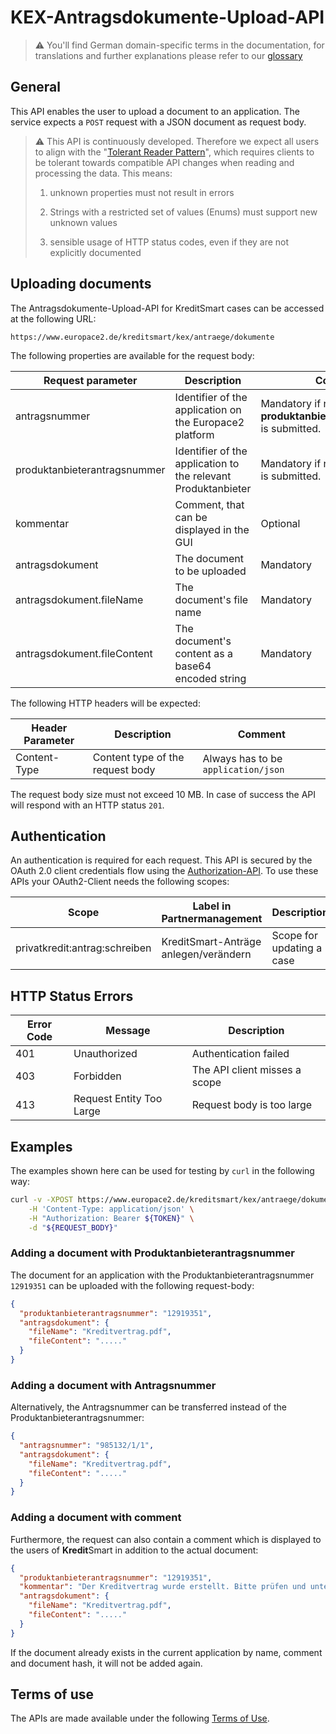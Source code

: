 # KEX-Antragsdokumente-Upload-API

> ⚠️ You'll find German domain-specific terms in the documentation, for translations and further explanations please refer to our [glossary](https://docs.api.europace.de/common/glossary/)

## General

This API enables the user to upload a document to an application. The service expects a `POST` request with a JSON document as request body.

> ⚠️ This API is continuously developed. Therefore we expect
> all users to align with the "[Tolerant Reader Pattern](https://martinfowler.com/bliki/TolerantReader.html)", which requires clients to be
> tolerant towards compatible API changes when reading and processing the data. This means:
>
> 1. unknown properties must not result in errors
>
> 2. Strings with a restricted set of values (Enums) must support new unknown values
>
> 3. sensible usage of HTTP status codes, even if they are not explicitly documented
>

<!-- https://opensource.zalando.com/restful-api-guidelines/#108 -->

## Uploading documents

The Antragsdokumente-Upload-API for KreditSmart cases can be accessed at the following URL:

```
https://www.europace2.de/kreditsmart/kex/antraege/dokumente
```

The following properties are available for the request body:

 Request parameter            | Description                                                   | Comment                                                        
------------------------------|---------------------------------------------------------------|----------------------------------------------------------------
 antragsnummer                | Identifier of the application on the Europace2 platform       | Mandatory if no **produktanbieterantragsnummer** is submitted. 
 produktanbieterantragsnummer | Identifier of the application to the relevant Produktanbieter | Mandatory if no **antragsnummer** is submitted.                
 kommentar                    | Comment, that can be displayed in the GUI                     | Optional                                                       
 antragsdokument              | The document to be uploaded                                   | Mandatory                                                      
 antragsdokument.fileName     | The document's file name                                      | Mandatory                                                      
 antragsdokument.fileContent  | The document's content as a base64 encoded string             | Mandatory                                                      

The following HTTP headers will be expected:

 Header Parameter | Description                      | Comment                             |
------------------|----------------------------------|-------------------------------------|
 Content-Type     | Content type of the request body | Always has to be `application/json` |

The request body size must not exceed 10 MB.
In case of success the API will respond with an HTTP status `201`.

## Authentication

An authentication is required for each request. This API is secured by the OAuth 2.0 client credentials flow using
the [Authorization-API](https://docs.api.europace.de/privatkredit/authentifizierung/). To use these APIs your OAuth2-Client needs the following scopes:

| Scope                         | Label in Partnermanagement            | Description               |
|-------------------------------|---------------------------------------|---------------------------|
| privatkredit:antrag:schreiben | KreditSmart-Anträge anlegen/verändern | Scope for updating a case |

## HTTP Status Errors

| Error Code | Message                  | Description                   |
|------------|--------------------------|-------------------------------|
| 401        | Unauthorized             | Authentication failed         |
| 403        | Forbidden                | The API client misses a scope |
| 413        | Request Entity Too Large | Request body is too large     |

## Examples

The examples shown here can be used for testing by `curl` in the following way:

```sh
curl -v -XPOST https://www.europace2.de/kreditsmart/kex/antraege/dokumente \
	-H 'Content-Type: application/json' \
	-H "Authorization: Bearer ${TOKEN}" \
	-d "${REQUEST_BODY}"
```

### Adding a document with Produktanbieterantragsnummer

The document for an application with the Produktanbieterantragsnummer `12919351` can be uploaded with the following request-body:

```json
{
  "produktanbieterantragsnummer": "12919351",
  "antragsdokument": {
    "fileName": "Kreditvertrag.pdf",
    "fileContent": "....."
  }
}
```

### Adding a document with Antragsnummer

Alternatively, the Antragsnummer can be transferred instead of the Produktanbieterantragsnummer:

```json
{
  "antragsnummer": "985132/1/1",
  "antragsdokument": {
    "fileName": "Kreditvertrag.pdf",
    "fileContent": "....."
  }
}
```

### Adding a document with comment

Furthermore, the request can also contain a comment which is displayed to the users of **Kredit**Smart in addition to the actual document:

```json
{
  "produktanbieterantragsnummer": "12919351",
  "kommentar": "Der Kreditvertrag wurde erstellt. Bitte prüfen und unterschreiben.",
  "antragsdokument": {
    "fileName": "Kreditvertrag.pdf",
    "fileContent": "....."
  }
}
```

If the document already exists in the current application by name, comment and document hash, it will not be added again.

## Terms of use

The APIs are made available under the following [Terms of Use](https://docs.api.europace.de/terms/).
